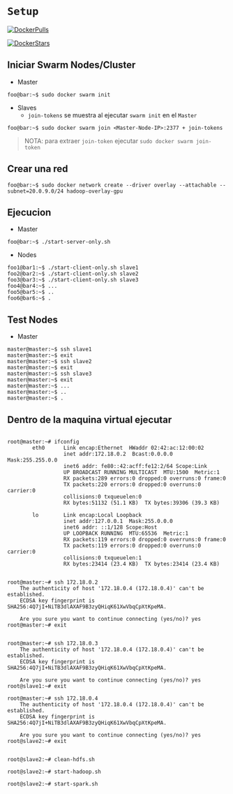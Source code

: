 

`Setup`
=======


[![DockerPulls](https://img.shields.io/docker/pulls/luigymach/hadoop-spark-gpu-cluster.svg)](https://registry.hub.docker.com/u/luigymach/hadoop-spark-gpu-cluster/)

[![DockerStars](https://img.shields.io/docker/stars/luigymach/hadoop-spark-gpu-cluster.svg)](https://registry.hub.docker.com/u/luigymach/hadoop-spark-gpu-cluster/)


Iniciar Swarm Nodes/Cluster
----------------------------
- Master
```console
foo@bar:~$ sudo docker swarm init
```
- Slaves
	- `join-tokens` se muestra al ejecutar `swarm init` en el `Master`
```console
foo@bar:~$ sudo docker swarm join <Master-Node-IP>:2377 + join-tokens
```
> NOTA: para extraer `join-token` ejecutar `sudo docker swarm join-token`


Crear una red
--------------

```console
foo@bar:~$ sudo docker network create --driver overlay --attachable --subnet=20.0.9.0/24 hadoop-overlay-gpu
```


Ejecucion
---------
- Master
```console
foo@bar:~$ ./start-server-only.sh
```
- Nodes
```console
foo1@bar1:~$ ./start-client-only.sh slave1
foo2@bar2:~$ ./start-client-only.sh slave2
foo3@bar3:~$ ./start-client-only.sh slave3
foo4@bar4:~$ ...
foo5@bar5:~$ ..
foo6@bar6:~$ .
```


Test Nodes
----------
- Master

```console
master@master:~$ ssh slave1
master@master:~$ exit
master@master:~$ ssh slave2
master@master:~$ exit
master@master:~$ ssh slave3
master@master:~$ exit
master@master:~$ ...
master@master:~$ ..
master@master:~$ .
```




Dentro de la maquina virtual ejecutar
-------------------------------------

```console

root@master:~# ifconfig
		eth0      Link encap:Ethernet  HWaddr 02:42:ac:12:00:02  
		          inet addr:172.18.0.2  Bcast:0.0.0.0  Mask:255.255.0.0
		          inet6 addr: fe80::42:acff:fe12:2/64 Scope:Link
		          UP BROADCAST RUNNING MULTICAST  MTU:1500  Metric:1
		          RX packets:289 errors:0 dropped:0 overruns:0 frame:0
		          TX packets:220 errors:0 dropped:0 overruns:0 carrier:0
		          collisions:0 txqueuelen:0 
		          RX bytes:51132 (51.1 KB)  TX bytes:39306 (39.3 KB)

		lo        Link encap:Local Loopback  
		          inet addr:127.0.0.1  Mask:255.0.0.0
		          inet6 addr: ::1/128 Scope:Host
		          UP LOOPBACK RUNNING  MTU:65536  Metric:1
		          RX packets:119 errors:0 dropped:0 overruns:0 frame:0
		          TX packets:119 errors:0 dropped:0 overruns:0 carrier:0
		          collisions:0 txqueuelen:1 
		          RX bytes:23414 (23.4 KB)  TX bytes:23414 (23.4 KB)


root@master:~# ssh 172.18.0.2 
	The authenticity of host '172.18.0.4 (172.18.0.4)' can't be established.
	ECDSA key fingerprint is SHA256:4Q7jI+NiTB3dlAXAF9B3zyQHiqK61XwVbqCpXtKpeMA.

	Are you sure you want to continue connecting (yes/no)? yes
root@master:~# exit


root@master:~# ssh 172.18.0.3
	The authenticity of host '172.18.0.4 (172.18.0.4)' can't be established.
	ECDSA key fingerprint is SHA256:4Q7jI+NiTB3dlAXAF9B3zyQHiqK61XwVbqCpXtKpeMA.
	
	Are you sure you want to continue connecting (yes/no)? yes
root@slave1:~# exit

root@master:~# ssh 172.18.0.4
	The authenticity of host '172.18.0.4 (172.18.0.4)' can't be established.
	ECDSA key fingerprint is SHA256:4Q7jI+NiTB3dlAXAF9B3zyQHiqK61XwVbqCpXtKpeMA.
	
	Are you sure you want to continue connecting (yes/no)? yes
root@slave2:~# exit


root@slave2:~# clean-hdfs.sh

root@slave2:~# start-hadoop.sh

root@slave2:~# start-spark.sh

```
